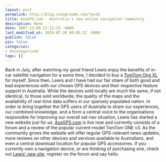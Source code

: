 ```yaml
---
layout: post
permalink: http://blog.stangroome.com/?p=41
title: AusGPS.com - Australia's new online navigation community
description: None
date: 2007-12-09 21:12:23 -0000
last_modified_at: 2010-07-20 00:05:22 -0000
publish: false
pin: false
categories:
- Uncategorized
tags: []
---
```

Back in July, after watching my good friend Lewis enjoy the benefits of in-car satellite navigation for a some time, I decided to buy a [TomTom One XL](http://www.codeassassin.com/blog/PermaLink,guid,6119fac2-2e5d-4764-b99c-1253360c66c7.aspx) for myself. Since then, Lewis and I have had our fair share of both good and bad experiences with our chosen GPS devices and their respective feature support in Australia. While the devices sold locally are much the same, if not identical, to those sold worldwide, the quality of the maps and the availability of real-time data suffers in our sparsely populated nation. In order to bring together the GPS users of Australia to share our experiences, our combined knowledge, and a form a central voice to the organisations responsible for improving our overall sat-nav situation, Lewis has started a new website just for us. [AusGPS.com](http://ausgps.com/) is live now and currently consists of a forum and a review of the popular current-model TomTom ONE v3. As the community grows the website will offer regular GPS-relevant news updates, more reviews on other devices and services available to Australians, and even a central download location for popular GPS accessories. If you currently own a navigation device, or are thinking of purchasing one, check out [Lewis' new site](http://ausgps.com/), register on the forum and say hello.
